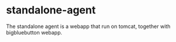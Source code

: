 standalone-agent
================

The standalone agent is a webapp that run on tomcat, together with bigbluebutton webapp.
